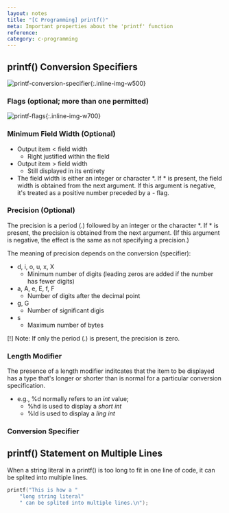 ```yaml
---
layout: notes
title: "[C Programming] printf()"
meta: Important properties about the 'printf' function
reference: 
category: c-programming
---
```


## printf() Conversion Specifiers

![printf-conversion-specifier]({{site.baseurl}}/img/c-programming/printf-conversion-specifier.png){:.inline-img-w500}

### Flags (optional; more than one permitted)

![printf-flags]({{site.baseurl}}/img/c-programming/printf-flags.png){:.inline-img-w700}

### Minimum Field Width (Optional)

* Output item < field width
    - Right justified within the field
* Output item > field width
    - Still displayed in its entirety
* The field width is either an integer or character \*. If \* is present, the
  field width is obtained from the next argument. If this argument is negative,
  it's treated as a positive number preceded by a - flag.


### Precision (Optional)

The precision is a period (.) followed by an integer or the character \*. If \*
is present, the precision is obtained from the next argument. (If this argument
is negative, the effect is the same as not specifying a precision.)

The meaning of precision depends on the conversion (specifier):

* d, i, o, u, x, X
    - Minimum number of digits (leading zeros are added if the number has fewer
      digits)
* a, A, e, E, f, F
    - Number of digits after the decimal point
* g, G
    - Number of significant digis
* s
    - Maximum number of bytes

[!] Note: If only the period (.) is present, the precision is zero.

### Length Modifier

The presence of a length modifier inditcates that the item to be displayed has
a type that's longer or shorter than is normal for a particular conversion
specification.
* e.g., %d normally refers to an *int* value;
    - %hd is used to display a *short int* 
    - %ld is used to display a *ling int*

### Conversion Specifier



## printf() Statement on Multiple Lines

When a string literal in a printf() is too long to fit in one line of code, it
can be splited into multiple lines.

```c
printf("This is how a "
    "long string literal"
    " can be splited into multiple lines.\n");
```
